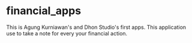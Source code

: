 # financial_apps
This is Agung Kurniawan's and Dhon Studio's first apps. This application use to take a note for every your financial action.
